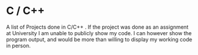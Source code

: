 # C / C++
  A list of Projects done in C/C++ . If the project was done as an assignment at University I am unable to publicly show my code. I can however show the program output, and would be more than willing to display my working code in person. 
